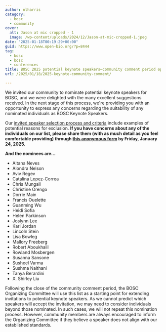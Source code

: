 ```yaml
---
author: nlharris
category:
  - bosc
  - community
cover:
  alt: Jason at mic cropped - 1
  image: /wp-content/uploads/2024/12/Jason-at-mic-cropped-1.jpeg
date: "2025-01-18T00:19:29+00:00"
guid: https://www.open-bio.org/?p=8444
tag:
  - bosc
  - bosc
  - conferences
title: BOSC 2025 potential keynote speakers–community comment period open
url: /2025/01/18/2025-keynote-community-comment/

---
```

We invited our community to nominate potential keynote speakers for BOSC, and we were delighted with the many excellent suggestions received. In the next stage of this process, we're providing you with an opportunity to express any concerns regarding the suitability of any nominated individuals as BOSC Keynote Speakers.

Our [invited speaker selection process and criteria](https://github.com/OBF/bosc_materials/blob/master/invited-speaker-process.md) include examples of potential reasons for exclusion. **If you have concerns about any of the individuals on our list, please share them (with as much detail as you feel comfortable providing) through [this anonymous form](https://docs.google.com/forms/d/e/1FAIpQLSe3hUXZ5BQv2-I7DpL-SdEovAVh6Bq9wWgs93FMx5LylAC_Eg/viewform) by Friday, January 24, 2025.**

**And the nominees are…**

- Aitana Neves
- Alondra Nelson
- Aviv Regev
- Catalina Lopez-Correa
- Chris Mungall
- Christine Orengo
- Dorrie Main
- Francis Ouelette
- Guanming Wu
- Heidi Sofia
- Helen Parkinson
- Joslynn Lee
- Kari Jordan
- Lincoln Stein
- Lisa Bowleg
- Mallory Freeberg
- Robert Aboukhalil
- Rowland Mosbergen
- Susanna Sansone
- Susheel Varma
- Sushma Naithani
- Tanya Berardini
- X. Shirley Liu

Following the close of the community comment period, the BOSC Organizing Committee will use this list as a starting point for extending invitations to potential keynote speakers. As we cannot predict which speakers will accept the invitation, we may need to consider individuals beyond those nominated. In such cases, we will not repeat this nomination process. However, community members are always encouraged to inform the Organizing Committee if they believe a speaker does not align with our established standards.
